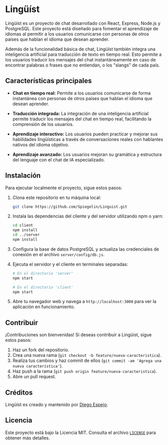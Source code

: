 # Lingüíst

Lingüíst es un proyecto de chat desarrollado con React, Express, Node.js y PostgreSQL. Este proyecto está diseñado para fomentar el aprendizaje de idiomas al permitir a los usuarios comunicarse con personas de otros países que hablan el idioma que desean aprender.

Además de la funcionalidad básica de chat, Lingüíst también integra una inteligencia artificial para traducción de texto en tiempo real. Esto permite a los usuarios traducir los mensajes del chat instantáneamente en caso de encontrar palabras o frases que no entiendan, o los "slangs" de cada país.

## Características principales

- **Chat en tiempo real:** Permite a los usuarios comunicarse de forma instantánea con personas de otros países que hablan el idioma que desean aprender.
  
- **Traducción integrada:** La integración de una inteligencia artificial permite traducir los mensajes del chat en tiempo real, facilitando la comprensión de los usuarios.

- **Aprendizaje interactivo:** Los usuarios pueden practicar y mejorar sus habilidades lingüísticas a través de conversaciones reales con hablantes nativos del idioma objetivo.

- **Aprendizaje avanzado:** Los usuarios mejoran su gramática y estructura del lenguaje con el chat de IA especializado.

  
## Instalación

Para ejecutar localmente el proyecto, sigue estos pasos:

1. Clona este repositorio en tu máquina local:
     ```bash
    git clone https://github.com/Spiegelin/Linguist.git
    ```
2. Instala las dependencias del cliente y del servidor utilizando npm o yarn:
    ```bash
    cd client
    npm install
    cd ../server
    npm install
    ```
3. Configura la base de datos PostgreSQL y actualiza las credenciales de conexión en el archivo `server/config/db.js`.

4. Ejecuta el servidor y el cliente en terminales separadas:
    ```bash
    # En el directorio 'server'
    npm start

    # En el directorio 'client'
    npm start
    ```
5. Abre tu navegador web y navega a `http://localhost:3000` para ver la aplicación en funcionamiento.

## Contribuir

¡Contribuciones son bienvenidas! Si deseas contribuir a Lingüíst, sigue estos pasos:

1. Haz un fork del repositorio.
2. Crea una nueva rama (`git checkout -b feature/nueva-caracteristica`).
3. Realiza tus cambios y haz commit de ellos (`git commit -am 'Agrega una nueva característica'`).
4. Haz push a la rama (`git push origin feature/nueva-caracteristica`).
5. Abre un pull request.

## Créditos

Lingüíst es creado y mantenido por [Diego Espejo](https://github.com/Spiegelin).

## Licencia

Este proyecto está bajo la Licencia MIT. Consulta el archivo [`LICENSE`](https://github.com/Spiegelin/Linguist/blob/main/LICENSE) para obtener más detalles.
